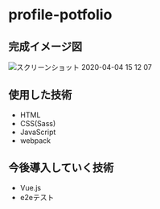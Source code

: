 # profile-potfolio
## 完成イメージ図
![スクリーンショット 2020-04-04 15 12 07](https://user-images.githubusercontent.com/61375806/78420158-958e1280-7687-11ea-8b75-5397e62f25d7.png)
## 使用した技術
- HTML
- CSS(Sass)
- JavaScript
- webpack

## 今後導入していく技術
- Vue.js
- e2eテスト
